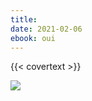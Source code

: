 ```yaml
---
title: 
date: 2021-02-06
ebook: oui
---
```


{{< covertext >}}

![](https://mmellet.github.io/ELD718_2024/uploads/cover.jpg)